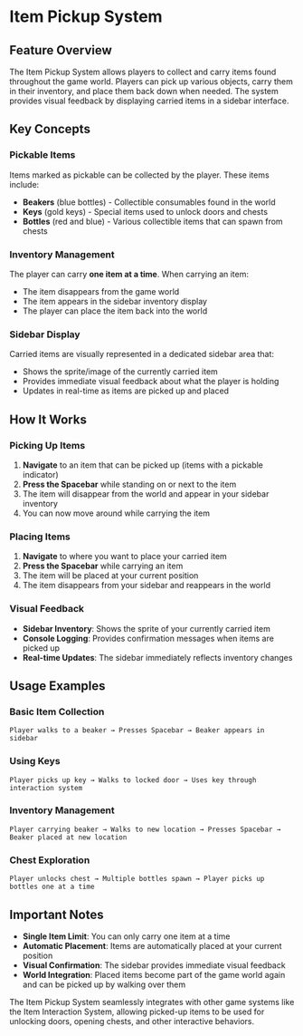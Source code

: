 # Item Pickup System

## Feature Overview

The Item Pickup System allows players to collect and carry items found throughout the game world. Players can pick up various objects, carry them in their inventory, and place them back down when needed. The system provides visual feedback by displaying carried items in a sidebar interface.

## Key Concepts

### Pickable Items
Items marked as pickable can be collected by the player. These items include:
- **Beakers** (blue bottles) - Collectible consumables found in the world
- **Keys** (gold keys) - Special items used to unlock doors and chests
- **Bottles** (red and blue) - Various collectible items that can spawn from chests

### Inventory Management
The player can carry **one item at a time**. When carrying an item:
- The item disappears from the game world
- The item appears in the sidebar inventory display
- The player can place the item back into the world

### Sidebar Display
Carried items are visually represented in a dedicated sidebar area that:
- Shows the sprite/image of the currently carried item
- Provides immediate visual feedback about what the player is holding
- Updates in real-time as items are picked up and placed

## How It Works

### Picking Up Items
1. **Navigate** to an item that can be picked up (items with a pickable indicator)
2. **Press the Spacebar** while standing on or next to the item
3. The item will disappear from the world and appear in your sidebar inventory
4. You can now move around while carrying the item

### Placing Items
1. **Navigate** to where you want to place your carried item
2. **Press the Spacebar** while carrying an item
3. The item will be placed at your current position
4. The item disappears from your sidebar and reappears in the world

### Visual Feedback
- **Sidebar Inventory**: Shows the sprite of your currently carried item
- **Console Logging**: Provides confirmation messages when items are picked up
- **Real-time Updates**: The sidebar immediately reflects inventory changes

## Usage Examples

### Basic Item Collection
```
Player walks to a beaker → Presses Spacebar → Beaker appears in sidebar
```

### Using Keys
```
Player picks up key → Walks to locked door → Uses key through interaction system
```

### Inventory Management
```
Player carrying beaker → Walks to new location → Presses Spacebar → Beaker placed at new location
```

### Chest Exploration
```
Player unlocks chest → Multiple bottles spawn → Player picks up bottles one at a time
```

## Important Notes

- **Single Item Limit**: You can only carry one item at a time
- **Automatic Placement**: Items are automatically placed at your current position
- **Visual Confirmation**: The sidebar provides immediate visual feedback
- **World Integration**: Placed items become part of the game world again and can be picked up by walking over them

The Item Pickup System seamlessly integrates with other game systems like the Item Interaction System, allowing picked-up items to be used for unlocking doors, opening chests, and other interactive behaviors.